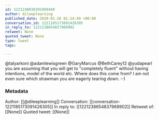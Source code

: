 ```yaml
---
id: 1221240038391869440
author: dileeplearning
published_date: 2020-01-26 01:14:49 +00:00
conversation_id: 1221185173091426305
in_reply_to: 1221238654837968902
retweet: None
quoted_tweet: None
type: tweet
tags:

---
```


@talyarkoni @adamlewisgreen @GaryMarcus @BethCarey12 @yudapearl you are assuming that you will get to "completely fluent" without having intentions, model of the world etc. Where does this come from? I am not even sure which strawman you are eagerly tearing down. :-)

### Metadata

Author: [[@dileeplearning]]
Conversation: [[conversation-1221185173091426305]]
In reply to: [[1221238654837968902]]
Retweet of: [[None]]
Quoted tweet: [[None]]
